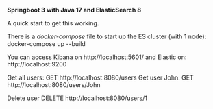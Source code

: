 **Springboot 3 with Java 17 and ElasticSearch 8**

A quick start to get this working.

There is a _docker-compose_ file to start up the ES cluster (with 1 node):
docker-compose up --build

You can access Kibana on http://localhost:5601/
and Elastic on: http://localhost:9200

Get all users: GET http://localhost:8080/users
Get user John: GET http://localhost:8080/users/John

Delete user  DELETE http://localhost:8080/users/1

